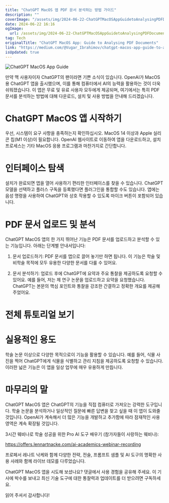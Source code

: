 ```yaml
---
title: "ChatGPT MacOS 앱 PDF 문서 분석하는 방법 가이드"
description: ""
coverImage: "/assets/img/2024-06-22-ChatGPTMacOSAppGuidetoAnalysingPDFDocuments_0.png"
date: 2024-06-22 16:16
ogImage:
  url: /assets/img/2024-06-22-ChatGPTMacOSAppGuidetoAnalysingPDFDocuments_0.png
tag: Tech
originalTitle: "ChatGPT MacOS App: Guide to Analysing PDF Documents"
link: "https://medium.com/@Vugar_Ibrahimov/chatgpt-macos-app-guide-to-analysing-pdf-documents-46dfaa2f2cda"
isUpdated: true
---
```


![ChatGPT MacOS App Guide](/assets/img/2024-06-22-ChatGPTMacOSAppGuidetoAnalysingPDFDocuments_0.png)

만약 맥 사용자이자 ChatGPT의 팬이라면 기쁜 소식이 있습니다. OpenAI가 MacOS용 ChatGPT 앱을 출시했으며, 이를 통해 컴퓨터에서 AI의 능력을 활용하는 것이 더욱 쉬워졌습니다. 이 앱은 무료 및 유료 사용자 모두에게 제공되며, 여기에서는 특히 PDF 문서를 분석하는 방법에 대해 다운로드, 설치 및 사용 방법을 안내해 드리겠습니다.

# ChatGPT MacOS 앱 시작하기

우선, 시스템이 요구 사항을 충족하는지 확인하십시오. MacOS 14 이상과 Apple 실리콘 칩(M1 이상)이 필요합니다. OpenAI 웹사이트로 이동하여 앱을 다운로드하고, 설치 프로세스는 기타 MacOS 응용 프로그램과 마찬가지로 간단합니다.

<div class="content-ad"></div>

# 인터페이스 탐색

설치가 완료되면 앱을 열어 사용하기 편리한 인터페이스를 찾을 수 있습니다. ChatGPT 모델을 선택하고 플러스 구독을 등록했다면 플러그인을 통합할 수도 있습니다. 앱에는 음성 명령을 사용하여 ChatGPT와 상호 작용할 수 있도록 마이크 버튼이 포함되어 있습니다.

# PDF 문서 업로드 및 분석

ChatGPT MacOS 앱의 한 가지 뛰어난 기능은 PDF 문서를 업로드하고 분석할 수 있는 기능입니다. 아래는 단계별 안내서입니다:

<div class="content-ad"></div>

1. 문서 업로드하기: PDF 문서를 앱으로 끌어 놓기만 하면 됩니다. 이 기능은 학술 및 비학술 목적에 모두 유용한 다양한 문서를 다룰 수 있어요.

2. 문서 분석하기: 업로드 후에 ChatGPT에 요약과 주요 통찰을 제공하도록 요청할 수 있어요. 예를 들어, 저는 제 연구 논문을 업로드하고 요약을 요청했습니다. ChatGPT는 본문의 핵심 포인트와 통찰을 강조한 간결하고 정확한 개요를 제공해 주었어요.

# 전체 튜토리얼 보기

# 실용적인 용도

<div class="content-ad"></div>

학술 논문 이상으로 다양한 목적으로이 기능을 활용할 수 있습니다. 예를 들어, 식물 사진을 찍어 ChatGPT에게 식물을 식별하고 관리 지침을 제공하도록 요청할 수 있습니다. 이러한 넓은 기능은 이 앱을 일상 업무에 매우 유용하게 만듭니다.

# 마무리의 말

ChatGPT MacOS 앱은 ChatGPT의 기능을 직접 컴퓨터로 가져오는 강력한 도구입니다. 학술 논문을 분석하거나 일상적인 질문에 빠른 답변을 찾고 싶을 때 이 앱이 도와줄 것입니다. OpenAI가 계속해서 더 많은 기능을 개발하고 추가함에 따라 잠재적인 사용 영역은 계속 확장될 것입니다.

3시간 웨비나로 학술 성공을 위한 Pro AI 도구 배우기 (참가자들이 사랑하는 웨비나):

<div class="content-ad"></div>

https://offers.lennartnacke.com/ai-academics-webinar-recording

프로페서 레나트 낙케와 함께 다양한 전략, 전술, 프롬프트 샘플 및 AI 도구의 명확한 사용 사례와 함께 라이브 데모를 다루었습니다.

ChatGPT MacOS 앱을 시도해 보셨나요? 댓글에서 사용 경험을 공유해 주세요. 이 기사에 박수를 보내고 최신 기술 도구에 대한 통찰력과 업데이트를 더 받으려면 구독하세요.

읽어 주셔서 감사합니다!
